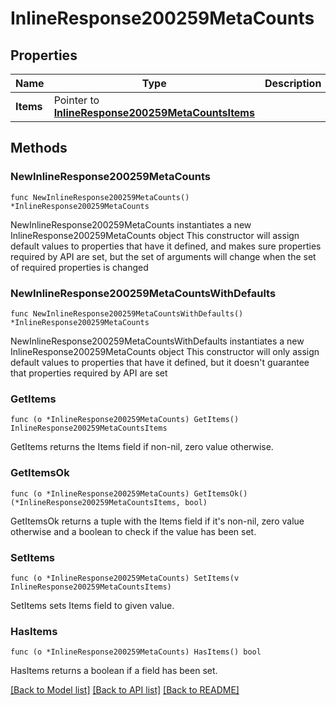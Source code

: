 # InlineResponse200259MetaCounts

## Properties

Name | Type | Description | Notes
------------ | ------------- | ------------- | -------------
**Items** | Pointer to [**InlineResponse200259MetaCountsItems**](InlineResponse200259MetaCountsItems.md) |  | [optional] 

## Methods

### NewInlineResponse200259MetaCounts

`func NewInlineResponse200259MetaCounts() *InlineResponse200259MetaCounts`

NewInlineResponse200259MetaCounts instantiates a new InlineResponse200259MetaCounts object
This constructor will assign default values to properties that have it defined,
and makes sure properties required by API are set, but the set of arguments
will change when the set of required properties is changed

### NewInlineResponse200259MetaCountsWithDefaults

`func NewInlineResponse200259MetaCountsWithDefaults() *InlineResponse200259MetaCounts`

NewInlineResponse200259MetaCountsWithDefaults instantiates a new InlineResponse200259MetaCounts object
This constructor will only assign default values to properties that have it defined,
but it doesn't guarantee that properties required by API are set

### GetItems

`func (o *InlineResponse200259MetaCounts) GetItems() InlineResponse200259MetaCountsItems`

GetItems returns the Items field if non-nil, zero value otherwise.

### GetItemsOk

`func (o *InlineResponse200259MetaCounts) GetItemsOk() (*InlineResponse200259MetaCountsItems, bool)`

GetItemsOk returns a tuple with the Items field if it's non-nil, zero value otherwise
and a boolean to check if the value has been set.

### SetItems

`func (o *InlineResponse200259MetaCounts) SetItems(v InlineResponse200259MetaCountsItems)`

SetItems sets Items field to given value.

### HasItems

`func (o *InlineResponse200259MetaCounts) HasItems() bool`

HasItems returns a boolean if a field has been set.


[[Back to Model list]](../README.md#documentation-for-models) [[Back to API list]](../README.md#documentation-for-api-endpoints) [[Back to README]](../README.md)


